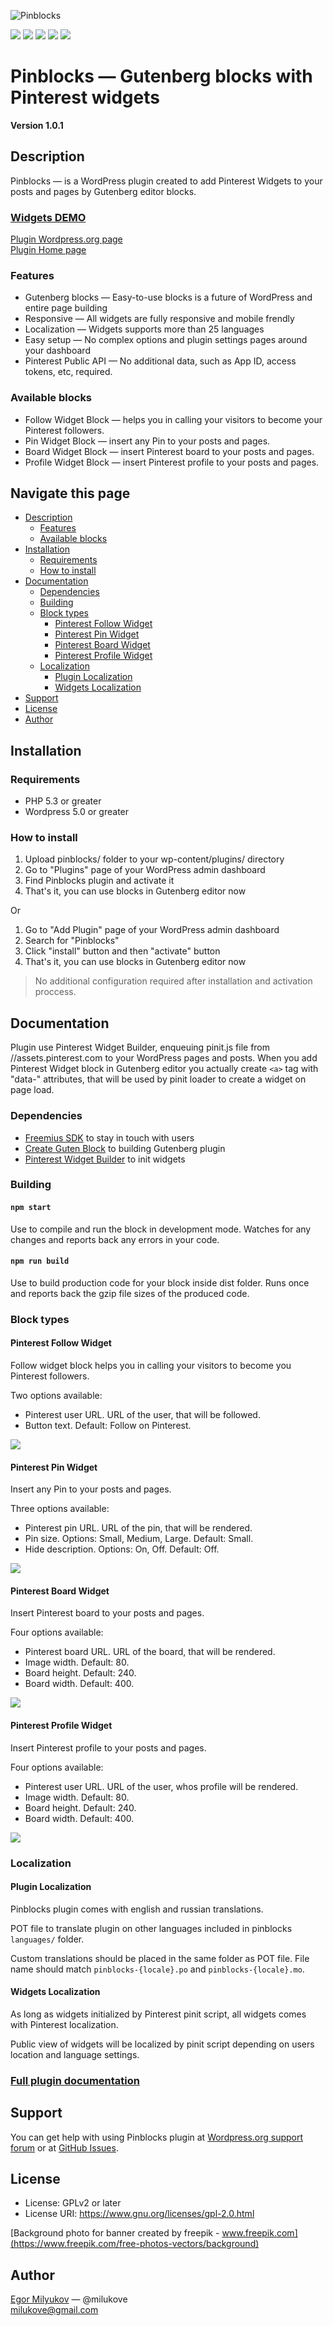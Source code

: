 ![Pinblocks](https://ps.w.org/pinblocks/assets/banner-772x250.jpg)

[![](https://img.shields.io/wordpress/plugin/v/pinblocks.svg?label=Plugin%20version&style=flat)](https://wordpress.org/plugins/pinblocks/)
[![](https://img.shields.io/wordpress/plugin/dt/pinblocks.svg?label=Downloads&style=flat)](https://wordpress.org/plugins/pinblocks/)
[![](https://img.shields.io/wordpress/plugin/installs/pinblocks.svg?label=Active%20Installs&style=flat)](https://wordpress.org/plugins/pinblocks/)
[![](https://img.shields.io/wordpress/plugin/tested/pinblocks.svg?label=WordPress&style=flat)](https://wordpress.org/plugins/pinblocks/)
[![](https://img.shields.io/badge/License-GPL2%20or%20later-blue.svg)](https://www.gnu.org/licenses/gpl-2.0.html)


# Pinblocks — Gutenberg blocks with Pinterest widgets

**Version 1.0.1**

## Description

Pinblocks — is a WordPress plugin created to add Pinterest Widgets to your posts and pages by Gutenberg editor blocks.

### [Widgets DEMO](http://pinblocks.milukove.ru/widget-blocks-demo/)

[Plugin Wordpress.org page](https://wordpress.org/plugins/pinblocks/)  
[Plugin Home page](http://pinblocks.milukove.ru/)

### Features

* Gutenberg blocks — Easy-to-use blocks is a future of WordPress and entire page building
* Responsive — All widgets are fully responsive and mobile frendly
* Localization — Widgets supports more than 25 languages
* Easy setup — No complex options and plugin settings pages around your dashboard
* Pinterest Public API — No additional data, such as App ID, access tokens, etc, required.

### Available blocks

* Follow Widget Block — helps you in calling your visitors to become your Pinterest followers.
* Pin Widget Block — insert any Pin to your posts and pages.
* Board Widget Block — insert Pinterest board to your posts and pages.
* Profile Widget Block — insert Pinterest profile to your posts and pages.

## Navigate this page

* [Description](#description)
    * [Features](#features)
    * [Available blocks](#available-blocks)
* [Installation](#installation)
    * [Requirements](#requirements)
    * [How to install](#how-to-install)
* [Documentation](#documentation)
    * [Dependencies](#dependencies)
    * [Building](#building)
    * [Block types](#block-types)
        * [Pinterest Follow Widget](#pinterest-follow-widget)
        * [Pinterest Pin Widget](#pinterest-pin-widget)
        * [Pinterest Board Widget](#pinterest-board-widget)
        * [Pinterest Profile Widget](#pinterest-profile-widget)
    * [Localization](#localization)
        * [Plugin Localization](#plugin-localization)
        * [Widgets Localization](#widgets-localization)
* [Support](#support)
* [License](#license)
* [Author](#author)

## Installation

### Requirements

* PHP 5.3 or greater
* Wordpress 5.0 or greater

### How to install

1. Upload pinblocks/ folder to your wp-content/plugins/ directory
1. Go to "Plugins" page of your WordPress admin dashboard
1. Find Pinblocks plugin and activate it
1. That's it, you can use blocks in Gutenberg editor now

Or

1. Go to "Add Plugin" page of your WordPress admin dashboard
1. Search for "Pinblocks"
1. Click "install" button and then "activate" button
1. That's it, you can use blocks in Gutenberg editor now

> No additional configuration required after installation and activation proccess.

## Documentation

Plugin use Pinterest Widget Builder, enqueuing pinit.js file from //assets.pinterest.com to your WordPress pages and posts. When you add Pinterest Widget block in Gutenberg editor you actually create `<a>` tag with "data-" attributes, that will be used by pinit loader to create a widget on page load.

### Dependencies

* [Freemius SDK](https://freemius.com/help/documentation/wordpress-sdk/) to stay in touch with users
* [Create Guten Block](https://github.com/ahmadawais/create-guten-block) to building Gutenberg plugin
* [Pinterest Widget Builder](https://developers.pinterest.com/tools/widget-builder/) to init widgets

### Building

#### `npm start`

Use to compile and run the block in development mode. Watches for any changes and reports back any errors in your code.

#### `npm run build`

Use to build production code for your block inside dist folder. Runs once and reports back the gzip file sizes of the produced code.

### Block types

#### Pinterest Follow Widget

Follow widget block helps you in calling your visitors to become you Pinterest followers.

Two options available:

* Pinterest user URL. URL of the user, that will be followed.
* Button text. Default: Follow on Pinterest.

![](http://pinblocks.milukove.ru/wp-content/uploads/2019/01/screenshot-follow-admin-2.png)

#### Pinterest Pin Widget

Insert any Pin to your posts and pages.

Three options available:

* Pinterest pin URL. URL of the pin, that will be rendered.
* Pin size. Options: Small, Medium, Large. Default: Small.
* Hide description. Options: On, Off. Default: Off.

![](http://pinblocks.milukove.ru/wp-content/uploads/2019/01/screenshot-pin-admin.png)

#### Pinterest Board Widget

Insert Pinterest board to your posts and pages.

Four options available:

* Pinterest board URL. URL of the board, that will be rendered.
* Image width. Default: 80.
* Board height. Default: 240.
* Board width. Default: 400.

![](http://pinblocks.milukove.ru/wp-content/uploads/2019/01/screenshot-board-admin.png)

#### Pinterest Profile Widget

Insert Pinterest profile to your posts and pages.

Four options available:

* Pinterest user URL. URL of the user, whos profile will be rendered.
* Image width. Default: 80.
* Board height. Default: 240.
* Board width. Default: 400.

![](http://pinblocks.milukove.ru/wp-content/uploads/2019/01/screenshot-profile-admin.png)

### Localization

#### Plugin Localization

Pinblocks plugin comes with english and russian translations.

POT file to translate plugin on other languages included in pinblocks `languages/` folder.

Custom translations should be placed in the same folder as POT file. File name should match `pinblocks-{locale}.po` and `pinblocks-{locale}.mo`.

#### Widgets Localization

As long as widgets initialized by Pinterest pinit script, all widgets comes with Pinterest localization. 

Public view of widgets will be localized by pinit script depending on users location and language settings.

### [Full plugin documentation](http://pinblocks.milukove.ru/docs/documentation/)

## Support

You can get help with using Pinblocks plugin at [Wordpress.org support forum](https://wordpress.org/support/plugin/pinblocks) or at [GitHub Issues](https://github.com/milukove/Pinblocks/issues).

## License

* License: GPLv2 or later
* License URI: https://www.gnu.org/licenses/gpl-2.0.html

[Background photo for banner created by freepik - www.freepik.com](https://www.freepik.com/free-photos-vectors/background)

## Author

[Egor Milyukov](http://milukove.ru/) — @milukove  
milukove@gmail.com  